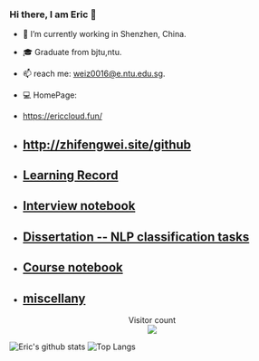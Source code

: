 ### Hi there, I am Eric 👋

* 🔭 I’m currently working in Shenzhen, China.    

* 🎓 Graduate from bjtu,ntu.  

* 📫 reach me: weiz0016@e.ntu.edu.sg.  

* 💻 HomePage: 
* https://ericcloud.fun/  
* http://zhifengwei.site/github
  ------

* ## [Learning Record]( https://github.com/EricOo0/zhifengwei.blog)

* ## [Interview notebook](https://github.com/EricOo0/interview_prepare)
 
* ## [Dissertation -- NLP classification tasks]( https://github.com/EricOo0/Dissertation)

* ## [Course notebook](https://github.com/EricOo0/NTU_EEE_SP_course)

* ## [miscellany](https://github.com/EricOo0/my_repo)

<p align="center"> 
  Visitor count<br>
  <img src="https://profile-counter.glitch.me/EricOo0/count.svg" />
</p>  

![Eric's github stats](https://github-readme-stats.vercel.app/api?username=EricOo0&theme=vue-dark)
![Top Langs](https://github-readme-stats.vercel.app/api/top-langs/?username=EricOo0&theme=vue-dark)  

<!--
**EricOo0/EricOo0** is a ✨ _special_ ✨ repository because its `README.md` (this file) appears on your GitHub profile.

Here are some ideas to get you started:

- 🔭 I’m currently working on ...
- 🌱 I’m currently learning ...
- 👯 I’m looking to collaborate on ...
- 🤔 I’m looking for help with ...
- 💬 Ask me about ...
- 📫 How to reach me: ...
- 😄 Pronouns: ...
- ⚡ Fun fact: ...
  -->
